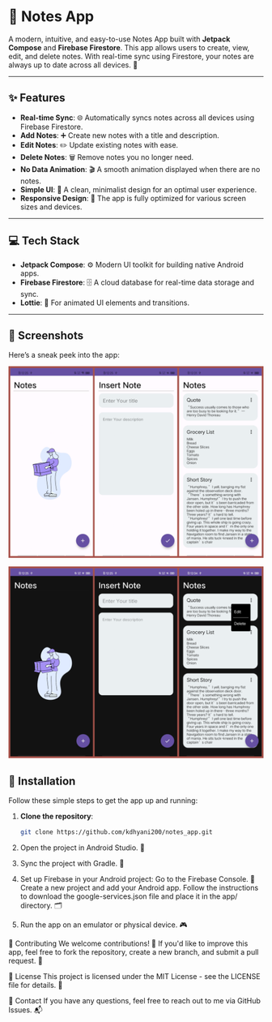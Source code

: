 # 📝 **Notes App** 

A modern, intuitive, and easy-to-use Notes App built with **Jetpack Compose** and **Firebase Firestore**. This app allows users to create, view, edit, and delete notes. With real-time sync using Firestore, your notes are always up to date across all devices. 🔄

---

## ✨ Features

- **Real-time Sync**: 🌐 Automatically syncs notes across all devices using Firebase Firestore.
- **Add Notes**: ➕ Create new notes with a title and description.
- **Edit Notes**: ✏️ Update existing notes with ease.
- **Delete Notes**: 🗑️ Remove notes you no longer need.
- **No Data Animation**: 🎬 A smooth animation displayed when there are no notes.
- **Simple UI**: 🎨 A clean, minimalist design for an optimal user experience.
- **Responsive Design**: 📱 The app is fully optimized for various screen sizes and devices.

---

## 💻 Tech Stack

- **Jetpack Compose**: ⚙️ Modern UI toolkit for building native Android apps.
- **Firebase Firestore**: 🗄️ A cloud database for real-time data storage and sync.
- **Lottie**: 💫 For animated UI elements and transitions.

---

## 📸 Screenshots

Here’s a sneak peek into the app:

![Day_Mode](first.png)

![Dark_Mode](second.png)

## 🚀 Installation

Follow these simple steps to get the app up and running:

1. **Clone the repository**:
   ```bash
   git clone https://github.com/kdhyani200/notes_app.git

2. Open the project in Android Studio. 📱

3. Sync the project with Gradle. 🔄

4. Set up Firebase in your Android project:
    Go to the Firebase Console. 🌟
    Create a new project and add your Android app.
    Follow the instructions to download the google-services.json file and place it in the app/ directory. 🗂️
5. Run the app on an emulator or physical device. 🎮

🤝 Contributing
We welcome contributions! 🎉 If you'd like to improve this app, feel free to fork the repository, create a new branch, and submit a pull request. 🔄

📜 License
This project is licensed under the MIT License - see the LICENSE file for details. 📑

📧 Contact
If you have any questions, feel free to reach out to me via GitHub Issues. 📬
